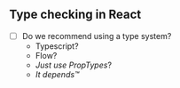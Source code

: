 ## Type checking in React

- [ ] Do we recommend using a type system?
  - Typescript?
  - Flow?
  - _Just use PropTypes_?
  - _It depends™_
